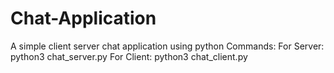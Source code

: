 # Chat-Application
A simple client server chat application using python
Commands:
  For Server: python3 chat_server.py
  For Client: python3 chat_client.py
